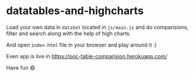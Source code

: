 # datatables-and-highcharts

Load your own data in `dataSet` located in `js/main.js` and do comparisions, filter and search along with the help of high charts.

And open `index.html` file in your browser and play around it :)

Even app is live in https://poc-table-comparision.herokuapp.com/

Have fun 😄
